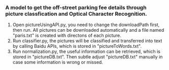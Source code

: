 ### A model to get the off-street parking fee details through picture classfication and Optical Character Recognition.
1. Open pictureUsingAPI.py, you need to change the downloadPath first, then run. All pictures can be downloaded automatically and a file named "paris.txt" is created with directons of each picture.
2. Run classifier.py, the pictures will be classified and transferred into text by calling Baidu APIs, which is stored in "pictureToWords.txt".
3. Run normalization.py, the useful information can be retrieved, which is stored in "pictureDB.txt". Then subtle adjust "pictureDB.txt" manually in case some information is wrong or missed.



